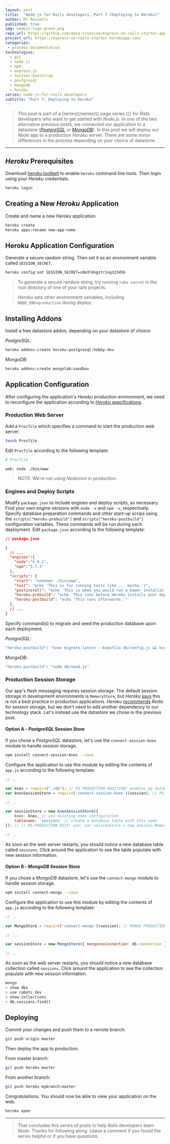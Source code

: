 ```yaml
---
layout: post
title:  "Node.js for Rails developers, Part 7 (Deploying to Heroku)"
author: MJ Rossetti
published: true
img: nodejs-logo-green.png
repo_url: https://github.com/data-creative/express-on-rails-starter-app/
project_url: https://express-on-rails-starter.herokuapp.com/
categories:
 - process-documentation
technologies:
  - git
  - node.js
  - npm
  - express.js
  - twitter-bootstrap
  - postgresql
  - mongodb
  - heroku
series: node-js-for-rails-developers
subtitle: "Part 7: Deploying to Heroku"
---
```


> This post is part of a [series](/series/{{ page.series }}) for *Rails* developers who want to get started with *Node.js*.
  In one of the two alternative previous posts, we connected our application to a datastore ([*PostgreSQL*](/process-documentation/2016/04/09/node-for-rails-developers-part-6a-express-postgresql-datastore/) or [*MongoDB*](/process-documentation/2016/04/09/node-for-rails-developers-part-6b-express-mongodb-datastore/)).
  In this post we will deploy our *Node* app to a production *Heroku* server.
  There are some minor differences in the process depending on your choice of datastore.

<hr>

## *Heroku* Prerequisites

Download [heroku toolbelt](https://toolbelt.heroku.com/) to enable `heroku` command line tools. Then login using your *Heroku* credentials.

```` sh
heroku login
````

## Creating a New *Heroku* Application

Create and name a new *Heroku* application.

```` sh
heroku create
heroku apps:rename new-app-name
````

## Heroku Application Configuration

Generate a secure random string. Then set it as an environment variable called `SESSION_SECRET`.

```` sh
heroku config:set SESSION_SECRET=s0m3l0ngstr1ng123456
````

> To generate a secure random string, try running `rake secret` in the root directory of one of your rails projects.

> *Heroku* sets other environment variables, including `NODE_ENV=production` during deploy.


## Installing Addons

Install a free datastore addon, depending on your datastore of choice:

*PostgreSQL*:

```` sh
heroku addons:create heroku-postgresql:hobby-dev
````

*MongoDB*:

```` sh
heroku addons:create mongolab:sandbox
````







## Application Configuration

After configuring the application's *Heroku* production environment, we need to reconfigure the application according to [*Heroku* specifications](https://devcenter.heroku.com/articles/nodejs-support).

### Production Web Server

Add a `Procfile` which specifies a command to start the production web server.

```` sh
touch Procfile
````

Edit `Procfile` according to the following template:

```` sh
# Procfile

web: node ./bin/www
````

> NOTE: We're not using *Nodemon* in production.

### Engines and Deploy Scripts

Modify `package.json` to include engines and deploy scripts, as necessary. Find your own engine versions with `node -v` and `npm -v`, respectively. Specify database preparation commands and other start-up scrips using the `scripts["heroku-prebuild"]` and `scripts["heroku-postbuild"]` configuration variables. These commands will be run during each deployment. Edit `package.json` according to the following template:

```` json
// package.json

{
  // ...
  "engines":{
    "node":"5.9.1",
    "npm":"3.7.3"
  },
  "scripts": {
    "start": "nodemon ./bin/www",
    "test": "echo 'This is for running tests like ... mocha.')",
    "postinstall": "echo 'This is when you would run a bower installation or grunt build.')",
    "heroku-prebuild": "echo 'This runs before Heroku installs your dependencies.'",
    "heroku-postbuild": "echo 'This runs afterwards.'"
  },
  // ...
}
````

Specify command(s) to migrate and seed the production database upon each deployment.

*PostgreSQL*:

```` sh
"heroku-postbuild": "knex migrate:latest --knexfile db/config.js && knex seed:run --knexfile db/config.js"
````

*MongoDB*:

```` sh
"heroku-postbuild": "node db/seed.js"
````

### Production Session Storage

Our app's flash messaging requires session storage. The default session storage in development environments is `MemoryStore`, but *Heroku* [says](https://devcenter.heroku.com/articles/node-sessions#sessions-and-scaling) this is not a best practice in production applications. *Heroku* [recommends](https://devcenter.heroku.com/articles/node-sessions#storing-sessions-in-redis) *Redis* for session storage, but we don't need to add another dependency to our technology stack. Let's instead use the datastore we chose in the previous post.

#### Option A - *PostgreSQL* Session Store

If you chose a *PostgreSQL* datastore, let's use the `connect-session-knex` module to handle session storage.

```` sh
npm install connect-session-knex --save
````

Configure the application to use this module by editing the contents of `app.js` according to the following template:

```` js
// ...

var knex = require("./db"); // PG PRODUCTION ADDITION! enables pg database connection
var knexSessionStore = require('connect-session-knex')(session); // PG PRODUCTION ADDITION! uses pg database for session storage

// ...

var sessionStore = new knexSessionStore({
    knex: knex, // use existing knex configuration
    tablename: 'sessions' // create a database table with this name
}); // // PG PRODUCTION EDIT! was: var sessionStore = new session.MemoryStore;

// ...
````

As soon as the web server restarts, you should notice a new database table called `sessions`. Click around the application to see the table populate with new session information.


#### Option B - *MongoDB* Session Store

If you chose a *MongoDB* datastore, let's use the `connect-mongo` module to handle session storage.

```` sh
npm install connect-mongo --save
````

Configure the application to use this module by editing the contents of `app.js` according to the following template:

```` js
// ...

var MongoStore = require('connect-mongo')(session); // MONGO PRODUCTION ADDITION! uses pg database for session storage

// ...

var sessionStore = new MongoStore({ mongooseConnection: db.connection }); // MONGO PRODUCTION EDIT! uses mongo for session storage. was: var sessionStore = new session.MemoryStore;

// ...
````

As soon as the web server restarts, you should notice a new database collection called `sessions`. Click around the application to see the collection populate with new session information.

```` sh
mongo
> show dbs
> use robots_dev
> show collections
> db.sessions.find()
````































## Deploying

Commit your changes and push them to a remote branch.

```` sh
git push origin master
````

Then deploy the app to production.

From master branch:

````sh
git push heroku master
````

From another branch:

```` sh
git push heroku mybranch:master
````

Congratulations. You should now be able to view your application on the web.

```` sh
heroku open
````










<hr>

> That concludes this series of posts to help *Rails* developers learn *Node*. Thanks for following along. Leave a comment if you found the series helpful or if you have questions.
